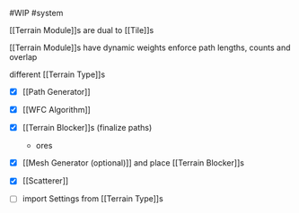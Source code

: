 #WIP
#system


[[Terrain Module]]s are dual to [[Tile]]s

[[Terrain Module]]s have dynamic weights 
enforce path lengths, counts and overlap

different [[Terrain Type]]s
- [x] [[Path Generator]]
- [x] [[WFC Algorithm]]
- [x] [[Terrain Blocker]]s (finalize paths)
    - ores
- [x] [[Mesh Generator (optional)]] and place [[Terrain Blocker]]s
- [x] [[Scatterer]]

- [ ] import Settings from [[Terrain Type]]s
